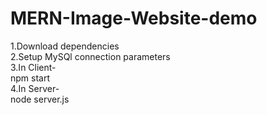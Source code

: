 # MERN-Image-Website-demo
1.Download dependencies \
2.Setup MySQl connection parameters \
3.In Client- \
   npm start \
4.In Server- \
   node server.js
